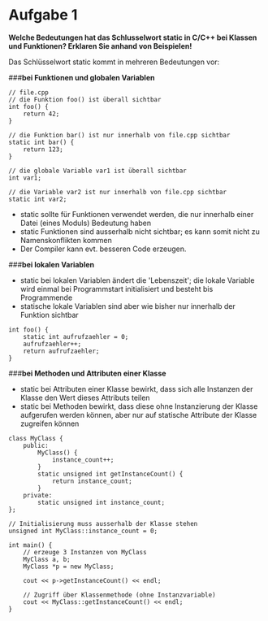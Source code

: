 Aufgabe 1
=========

__Welche Bedeutungen hat das Schlusselwort static in C/C++ bei Klassen und Funktionen? Erklaren Sie anhand von Beispielen!__

Das Schlüsselwort static kommt in mehreren Bedeutungen vor: 

###__bei Funktionen und globalen Variablen__ 

```
// file.cpp
// die Funktion foo() ist überall sichtbar 
int foo() {
    return 42;
}

// die Funktion bar() ist nur innerhalb von file.cpp sichtbar 
static int bar() {
    return 123;
}

// die globale Variable var1 ist überall sichtbar 
int var1;

// die Variable var2 ist nur innerhalb von file.cpp sichtbar 
static int var2;
```

* static sollte für Funktionen verwendet werden, die nur innerhalb einer Datei (eines Moduls) Bedeutung haben 
* static Funktionen sind ausserhalb nicht sichtbar; es kann somit nicht zu Namenskonflikten kommen 
* Der Compiler kann evt. besseren Code erzeugen.

###__bei lokalen Variablen__ 

* static bei lokalen Variablen ändert die 'Lebenszeit'; die lokale Variable wird einmal bei Programmstart initialisiert und besteht bis Programmende 
* statische lokale Variablen sind aber wie bisher nur innerhalb der Funktion sichtbar

```
int foo() {
    static int aufrufzaehler = 0;
    aufrufzaehler++;
    return aufrufzaehler;
}
```
###__bei Methoden und Attributen einer Klasse__

* static bei Attributen einer Klasse bewirkt, dass sich alle Instanzen der Klasse den Wert dieses Attributs teilen 
* static bei Methoden bewirkt, dass diese ohne Instanzierung der Klasse aufgerufen werden können, aber nur auf statische Attribute der Klasse zugreifen können

```
class MyClass {
    public:     
        MyClass() { 
            instance_count++; 
        }
        static unsigned int getInstanceCount() {
            return instance_count;     
        }   
    private:       
        static unsigned int instance_count; 
};

// Initialisierung muss ausserhalb der Klasse stehen 
unsigned int MyClass::instance_count = 0; 

int main() {
    // erzeuge 3 Instanzen von MyClass 
    MyClass a, b;
    MyClass *p = new MyClass; 
     
    cout << p­->getInstanceCount() << endl;

    // Zugriff über Klassenmethode (ohne Instanzvariable)   
    cout << MyClass::getInstanceCount() << endl;
}
```
